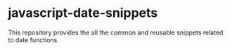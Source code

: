 # javascript-date-snippets
This repository provides the all the common and reusable snippets related to date functions
